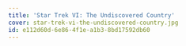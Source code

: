 ```yaml
---
title: 'Star Trek VI: The Undiscovered Country'
cover: star-trek-vi-the-undiscovered-country.jpg
id: e112d60d-6e86-4f1e-a1b3-8bd17592db60
---
```

